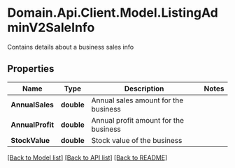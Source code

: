 # Domain.Api.Client.Model.ListingAdminV2SaleInfo
Contains details about a business sales info
## Properties

Name | Type | Description | Notes
------------ | ------------- | ------------- | -------------
**AnnualSales** | **double** | Annual sales amount for the business | 
**AnnualProfit** | **double** | Annual profit amount for the business | 
**StockValue** | **double** | Stock value of the business | 

[[Back to Model list]](../README.md#documentation-for-models) [[Back to API list]](../README.md#documentation-for-api-endpoints) [[Back to README]](../README.md)

